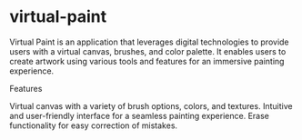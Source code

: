 # virtual-paint
Virtual Paint is an application that leverages digital technologies to provide users with a virtual canvas, brushes, and color palette. It enables users to create artwork using various tools and features for an immersive painting experience.

Features

Virtual canvas with a variety of brush options, colors, and textures.
Intuitive and user-friendly interface for a seamless painting experience.
Erase functionality for easy correction of mistakes.
